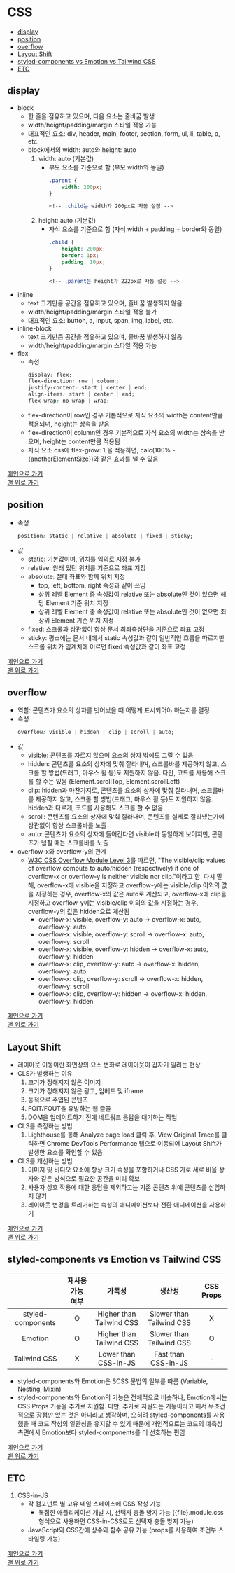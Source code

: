 # CSS

* [display](#display)
* [position](#position)
* [overflow](#overflow)
* [Layout Shift](#layout-shift)
* [styled-components vs Emotion vs Tailwind CSS](#styled-components-vs-emotion-vs-tailwind-css)
* [ETC](#etc)

## display
- block
    - 한 줄을 점유하고 있으며, 다음 요소는 줄바꿈 발생
    - width/height/padding/margin 스타일 적용 가능
    - 대표적인 요소: div, header, main, footer, section, form, ul, li, table, p, etc.
    - block에서의 width: auto와 height: auto
        1. width: auto (기본값)
            - 부모 요소를 기준으로 함 (부모 width와 동일)
                ```css
                .parent {
                    width: 200px;
                }
                
                <!-- .child는 width가 200px로 자동 설정 -->
                ```
        1. height: auto (기본값)
            - 자식 요소를 기준으로 함 (자식 width + padding + border와 동일)
                ```css
                .child {
                    height: 200px;
                    border: 1px;
                    padding: 10px;
                }
                
                <!-- .parent는 height가 222px로 자동 설정 -->
                ```
- inline
    - text 크기만큼 공간을 점유하고 있으며, 줄바꿈 발생하지 않음
    - width/height/padding/margin 스타일 적용 불가
    - 대표적인 요소: button, a, input, span, img, label, etc.
- inline-block
    - text 크기만큼 공간을 점유하고 있으며, 줄바꿈 발생하지 않음
    - width/height/padding/margin 스타일 적용 가능
- flex
    - 속성
        ```css
        display: flex;
        flex-direction: row | column;
        justify-content: start | center | end;
        align-items: start | center | end;
        flex-wrap: no-wrap | wrap;
        ```
    - flex-direction이 row인 경우 기본적으로 자식 요소의 width는 content만큼 적용되며, height는 상속을 받음
    - flex-direction이 column인 경우 기본적으로 자식 요소의 width는 상속을 받으며, height는 content만큼 적용됨
    - 자식 요소 css에 flex-grow: 1;을 적용하면, calc(100% - {anotherElementSize})와 같은 효과를 낼 수 있음
            
[메인으로 가기](https://github.com/sekhyuni/frontend-basic-concept)</br>
[맨 위로 가기](#css)
## position
- 속성
    ```css
    position: static | relative | absolute | fixed | sticky;
    ```
- 값
    - static: 기본값이며, 위치를 임의로 지정 불가
    - relative: 원래 있던 위치를 기준으로 좌표 지정
    - absolute: 절대 좌표와 함께 위치 지정
        - top, left, bottom, right 속성과 같이 쓰임
        - 상위 레벨 Element 중 속성값이 relative 또는 absolute인 것이 있으면 해당 Element 기준 위치 지정
        - 상위 레벨 Element 중 속성값이 relative 또는 absolute인 것이 없으면 최상위 Element 기준 위치 지정 
    - fixed: 스크롤과 상관없이 항상 문서 최좌측상단을 기준으로 좌표 고정
    - sticky: 평소에는 문서 내에서 static 속성값과 같이 일반적인 흐름을 따르지만 스크롤 위치가 임계치에 이르면 fixed 속성값과 같이 좌표 고정

[메인으로 가기](https://github.com/sekhyuni/frontend-basic-concept)</br>
[맨 위로 가기](#css)
## overflow
- 역할: 콘텐츠가 요소의 상자를 벗어났을 때 어떻게 표시되어야 하는지를 결정
- 속성
    ```css
    overflow: visible | hidden | clip | scroll | auto;
    ```
- 값
    - visible: 콘텐츠를 자르지 않으며 요소의 상자 밖에도 그릴 수 있음
    - hidden: 콘텐츠를 요소의 상자에 맞춰 잘라내며, 스크롤바를 제공하지 않고, 스크롤 할 방법(드래그, 마우스 휠 등)도 지원하지 않음. 다만, 코드를 사용해 스크롤 할 수는 있음 (Element.scrollTop, Element.scrollLeft)
    - clip: hidden과 마찬가지로, 콘텐츠를 요소의 상자에 맞춰 잘라내며, 스크롤바를 제공하지 않고, 스크롤 할 방법(드래그, 마우스 휠 등)도 지원하지 않음. hidden과 다르게, 코드를 사용해도 스크롤 할 수 없음
    - scroll: 콘텐츠를 요소의 상자에 맞춰 잘라내며, 콘텐츠를 실제로 잘라냈는가에 상관없이 항상 스크롤바를 노출
    - auto: 콘텐츠가 요소의 상자에 들어간다면 visible과 동일하게 보이지만, 콘텐츠가 넘칠 때는 스크롤바를 노출
- overflow-x와 overflow-y의 관계
    - [W3C CSS Overflow Module Level 3](https://www.w3.org/TR/css-overflow-3/)를 따르면, "The visible/clip values of overflow compute to auto/hidden (respectively) if one of overflow-x or overflow-y is neither visible nor clip."이라고 함. 다시 말해, overflow-x에 visible을 지정하고 overflow-y에는 visible/clip 이외의 값을 지정하는 경우, overflow-x의 값은 auto로 계산되고, overflow-x에 clip을 지정하고 overflow-y에는 visible/clip 이외의 값을 지정하는 경우, overflow-y의 값은 hidden으로 계산됨
        - overflow-x: visible, overflow-y: auto -> overflow-x: auto, overflow-y: auto
        - overflow-x: visible, overflow-y: scroll -> overflow-x: auto, overflow-y: scroll
        - overflow-x: visible, overflow-y: hidden -> overflow-x: auto, overflow-y: hidden
        - overflow-x: clip, overflow-y: auto -> overflow-x: hidden, overflow-y: auto
        - overflow-x: clip, overflow-y: scroll -> overflow-x: hidden, overflow-y: scroll
        - overflow-x: clip, overflow-y: hidden -> overflow-x: hidden, overflow-y: hidden

[메인으로 가기](https://github.com/sekhyuni/frontend-basic-concept)</br>
[맨 위로 가기](#css)
## Layout Shift
- 레이아웃 이동이란 화면상의 요소 변화로 레이아웃이 갑자기 밀리는 현상
- CLS가 발생하는 이유
    1. 크기가 정해지지 않은 이미지
    1. 크기가 정해지지 않은 광고, 임베드 및 iframe
    1. 동적으로 주입된 콘텐츠
    1. FOIT/FOUT을 유발하는 웹 글꼴
    1. DOM을 업데이트하기 전에 네트워크 응답을 대기하는 작업
- CLS를 측정하는 방법
    1. Lighthouse를 통해 Analyze page load 클릭 후, View Original Trace를 클릭하면 Chrome DevTools Performance 탭으로 이동되어 Layout Shift가 발생한 요소를 확인할 수 있음
- CLS를 개선하는 방법
    1. 이미지 및 비디오 요소에 항상 크기 속성을 포함하거나 CSS 가로 세로 비율 상자와 같은 방식으로 필요한 공간을 미리 확보
    1. 사용자 상호 작용에 대한 응답을 제외하고는 기존 콘텐츠 위에 콘텐츠를 삽입하지 않기
    1. 레이아웃 변경을 트리거하는 속성의 애니메이션보다 전환 애니메이션을 사용하기

[메인으로 가기](https://github.com/sekhyuni/frontend-basic-concept)</br>
[맨 위로 가기](#css)
## styled-components vs Emotion vs Tailwind CSS
||재사용 가능 여부|가독성|생산성|CSS Props|
|:---:|:---:|:---:|:---:|:---:|
|styled-components|O|Higher than Tailwind CSS|Slower than Tailwind CSS|X|
|Emotion|O|Higher than Tailwind CSS|Slower than Tailwind CSS|O|
|Tailwind CSS|X|Lower than CSS-in-JS|Fast than CSS-in-JS|-|
- styled-components와 Emotion은 SCSS 문법의 일부를 따름 (Variable, Nesting, Mixin)
- styled-components와 Emotion의 기능은 전체적으로 비슷하나, Emotion에서는 CSS Props 기능을 추가로 지원함. 다만, 추가로 지원되는 기능이라고 해서 무조건적으로 장점만 있는 것은 아니라고 생각하며, 오히려 styled-components를 사용했을 때 코드 작성의 일관성을 유지할 수 있기 때문에 개인적으로는 코드의 예측성 측면에서 Emotion보다 styled-components를 더 선호하는 편임

[메인으로 가기](https://github.com/sekhyuni/frontend-basic-concept)</br>
[맨 위로 가기](#css)
## ETC
1. CSS-in-JS
    - 각 컴포넌트 별 고유 네임 스페이스에 CSS 작성 가능
        - 복잡한 애플리케이션 개발 시, 선택자 충돌 방지 가능 ({file}.module.css 형식으로 사용하면 CSS-in-CSS로도 선택자 충돌 방지 가능)
    - JavaScript와 CSS간에 상수와 함수 공유 가능 (props를 사용하여 조건부 스타일링 가능)

[메인으로 가기](https://github.com/sekhyuni/frontend-basic-concept)</br>
[맨 위로 가기](#css)